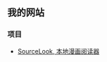## 我的网站

### 项目

* [SourceLook, 本地漫画阅读器](https://isourcebrowser.github.io/Apps/SourceLook)



<script src="http://code.jquery.com/jquery-1.4.2.min.js"></script> <script> var x = document.getElementsByClassName("site-footer-credits"); setTimeout(() => { x[0].remove(); }, 10); </script>
